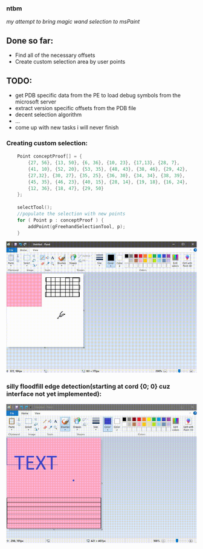<h3> ntbm </h3>
<p><i>my attempt to bring magic wand selection to msPaint</i></p>

<h2>Done so far:</h2>
<ul> 
    <li>Find all of the necessary offsets
    <li>Create custom selection area by user points
</ul>

<h2>TODO:</h2>
<ul>
    <li> get PDB specific data from the PE to load debug symbols from the microsoft server
    <li> extract version specific offsets from the PDB file
    <li> decent selection algorithm 
    <li> ...
    <li> come up with new tasks i will never finish
</ul>

<h3> Creating custom selection: </h3>

```c
    Point conceptProof[] = {
        {27, 56}, {13, 50}, {6, 36}, {10, 23}, {17,13}, {28, 7},
        {41, 10}, {52, 20}, {53, 35}, {48, 43}, {38, 46}, {29, 42},
        {27,32}, {30, 27}, {35, 25}, {36, 30}, {34, 34}, {38, 39},
        {45, 35}, {46, 23}, {40, 15}, {28, 14}, {19, 18}, {16, 24},
        {12, 36}, {18, 47}, {29, 50}
    }; 

    selectTool();
    //populate the selection with new points
    for ( Point p : conceptProof ) {
        addPoint(gFreehandSelectionTool, p);  
    }
```
<img src="https://github.com/mustbeaduck/ntbm/blob/master/pics/cust_sel.gif" alt = "> a gif image should be somwhere here future me must've changed fucking name again <" />

<h3> silly floodfill edge detection(starting at cord {0; 0} cuz interface not yet implemented): </h3>
<img src="https://github.com/mustbeaduck/ntbm/blob/master/pics/sillyff.gif" alt = "> a gif image should be somwhere here future me must've changed fucking name again <" />

